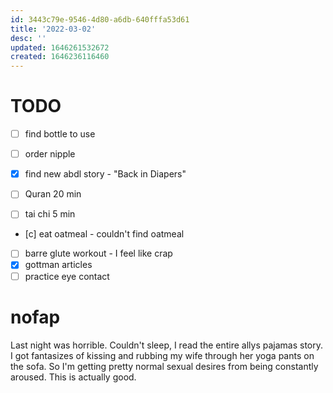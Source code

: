 ```yaml
---
id: 3443c79e-9546-4d80-a6db-640fffa53d61
title: '2022-03-02'
desc: ''
updated: 1646261532672
created: 1646236116460
---
```



# TODO

- [ ] find bottle to use
- [ ] order nipple
- [x] find new abdl story - "Back in Diapers"

- [ ] Quran 20 min
- [ ] tai chi 5 min

- [c] eat oatmeal - couldn't find oatmeal
- [ ] barre glute workout - I feel like crap
- [x] gottman articles
- [ ] practice eye contact

# nofap

Last night was horrible. Couldn't sleep, I read the entire allys pajamas story. I got fantasizes of kissing and rubbing my wife through her yoga pants on the sofa. So I'm getting pretty normal sexual desires from being constantly aroused. This is actually good.
